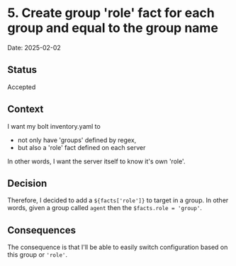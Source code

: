 # 5. Create group 'role' fact for each group and equal to the group name

Date: 2025-02-02

## Status

Accepted

## Context

I want my bolt inventory.yaml to

* not only have 'groups' defined by regex,
* but also a 'role' fact defined on each server

In other words, I want the server itself to know it's own 'role'.

## Decision

Therefore, I decided to add a `${facts['role']}` to target in a group.  In other words, given a group called `agent` then the `$facts.role = 'group'`.

## Consequences

The consequence is that I'll be able to easily switch configuration based on this group or `'role'`.
